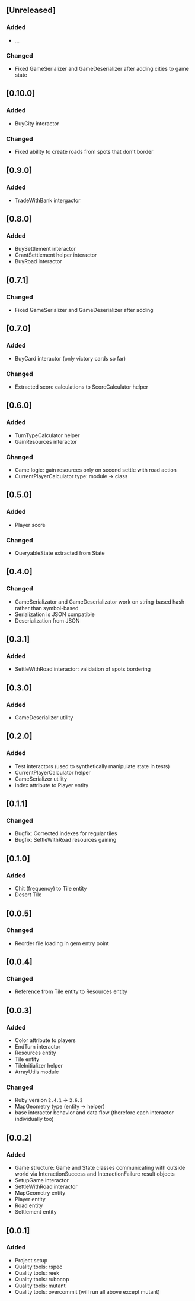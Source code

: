 ## [Unreleased]
### Added
- ...

### Changed
- Fixed GameSerializer and GameDeserializer after adding cities to game state

## [0.10.0]
### Added
- BuyCity interactor

### Changed
- Fixed ability to create roads from spots that don't border

## [0.9.0]
### Added
- TradeWithBank intergactor

## [0.8.0]
### Added
- BuySettlement interactor
- GrantSettlement helper interactor
- BuyRoad interactor

## [0.7.1]
### Changed
- Fixed GameSerializer and GameDeserializer after adding

## [0.7.0]
### Added
- BuyCard interactor (only victory cards so far)

### Changed
- Extracted score calculations to ScoreCalculator helper

## [0.6.0]
### Added
- TurnTypeCalculator helper
- GainResources interactor

### Changed
- Game logic: gain resources only on second settle with road action
- CurrentPlayerCalculator type: module -> class

## [0.5.0]
### Added
- Player score

### Changed
- QueryableState extracted from State

## [0.4.0]
### Changed
- GameSerializator and GameDeserializator work on string-based hash rather than symbol-based
- Serialization is JSON compatible
- Deserialization from JSON

## [0.3.1]
### Added
- SettleWithRoad interactor: validation of spots bordering

## [0.3.0]
### Added
- GameDeserializer utility

## [0.2.0]
### Added
- Test interactors (used to synthetically manipulate state in tests)
- CurrentPlayerCalculator helper
- GameSerializer utility
- index attribute to Player entity

## [0.1.1]
### Changed
- Bugfix: Corrected indexes for regular tiles
- Bugfix: SettleWithRoad resources gaining

## [0.1.0]
### Added
- Chit (frequency) to Tile entity
- Desert Tile

## [0.0.5]
### Changed
- Reorder file loading in gem entry point

## [0.0.4]
### Changed
- Reference from Tile entity to Resources entity

## [0.0.3]
### Added
- Color attribute to players
- EndTurn interactor
- Resources entity
- Tile entity
- TileInitializer helper
- ArrayUtils module

### Changed
- Ruby version `2.4.1` -> `2.6.2`
- MapGeometry type (entity -> helper)
- base interactor behavior and data flow (therefore each interactor individually too)

## [0.0.2]
### Added
- Game structure: Game and State classes communicating with outside world via InteractionSuccess and InteractionFailure result objects
- SetupGame interactor
- SettleWithRoad interactor
- MapGeometry entity
- Player entity
- Road entity
- Settlement entity

## [0.0.1]
### Added
- Project setup
- Quality tools: rspec
- Quality tools: reek
- Quality tools: rubocop
- Quality tools: mutant
- Quality tools: overcommit (will run all above except mutant)
